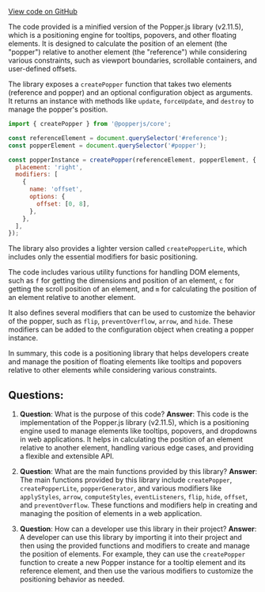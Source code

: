 [View code on GitHub](https://github.com/AleoHQ/aleo/sdk/docs/scripts/third-party/popper.js)

The code provided is a minified version of the Popper.js library (v2.11.5), which is a positioning engine for tooltips, popovers, and other floating elements. It is designed to calculate the position of an element (the "popper") relative to another element (the "reference") while considering various constraints, such as viewport boundaries, scrollable containers, and user-defined offsets.

The library exposes a `createPopper` function that takes two elements (reference and popper) and an optional configuration object as arguments. It returns an instance with methods like `update`, `forceUpdate`, and `destroy` to manage the popper's position.

```javascript
import { createPopper } from '@popperjs/core';

const referenceElement = document.querySelector('#reference');
const popperElement = document.querySelector('#popper');

const popperInstance = createPopper(referenceElement, popperElement, {
  placement: 'right',
  modifiers: [
    {
      name: 'offset',
      options: {
        offset: [0, 8],
      },
    },
  ],
});
```

The library also provides a lighter version called `createPopperLite`, which includes only the essential modifiers for basic positioning.

The code includes various utility functions for handling DOM elements, such as `f` for getting the dimensions and position of an element, `c` for getting the scroll position of an element, and `m` for calculating the position of an element relative to another element.

It also defines several modifiers that can be used to customize the behavior of the popper, such as `flip`, `preventOverflow`, `arrow`, and `hide`. These modifiers can be added to the configuration object when creating a popper instance.

In summary, this code is a positioning library that helps developers create and manage the position of floating elements like tooltips and popovers relative to other elements while considering various constraints.
## Questions: 
 1. **Question**: What is the purpose of this code?
   **Answer**: This code is the implementation of the Popper.js library (v2.11.5), which is a positioning engine used to manage elements like tooltips, popovers, and dropdowns in web applications. It helps in calculating the position of an element relative to another element, handling various edge cases, and providing a flexible and extensible API.

2. **Question**: What are the main functions provided by this library?
   **Answer**: The main functions provided by this library include `createPopper`, `createPopperLite`, `popperGenerator`, and various modifiers like `applyStyles`, `arrow`, `computeStyles`, `eventListeners`, `flip`, `hide`, `offset`, and `preventOverflow`. These functions and modifiers help in creating and managing the position of elements in a web application.

3. **Question**: How can a developer use this library in their project?
   **Answer**: A developer can use this library by importing it into their project and then using the provided functions and modifiers to create and manage the position of elements. For example, they can use the `createPopper` function to create a new Popper instance for a tooltip element and its reference element, and then use the various modifiers to customize the positioning behavior as needed.